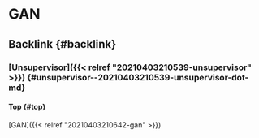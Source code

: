 # GAN


## Backlink {#backlink}


### [Unsupervisor]({{< relref "20210403210539-unsupervisor" >}}) {#unsupervisor--20210403210539-unsupervisor-dot-md}


#### Top {#top}

[GAN]({{< relref "20210403210642-gan" >}})

